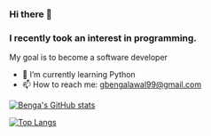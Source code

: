 ### Hi there 👋

### I recently took an interest in programming. 
My goal is to become a software developer

- 🌱 I’m currently learning Python
- 📫 How to reach me: gbengalawal99@gmail.com


<!--
**BengaLawal/BengaLawal** is a ✨ _special_ ✨ repository because its `README.md` (this file) appears on your GitHub profile.

Here are some ideas to get you started:

- 🔭 I’m currently working on ...
- 👯 I’m looking to collaborate on ...
- 🤔 I’m looking for help with ...
- 💬 Ask me about ...
- 😄 Pronouns: ...
- ⚡ Fun fact: ...
-->

[![Benga's GitHub stats](https://github-readme-stats.vercel.app/api?username=BengaLawal&theme=highcontrast&show_icons=true&count_private=true)](https://github.com/BengaLawal/github-readme-stats)

[![Top Langs](https://github-readme-stats.vercel.app/api/top-langs/?username=BengaLawal&theme=highcontrast)](https://github.com/BengaLawal/github-readme-stats)

<!--[![Repo name](https://github-readme-stats.vercel.app/api/pin/?username=BengaLawal&repo=mywebsite&show_owner=true&theme=highcontrast&show_icons=true)](https://github.com/yourusername/mywebsite)-->
